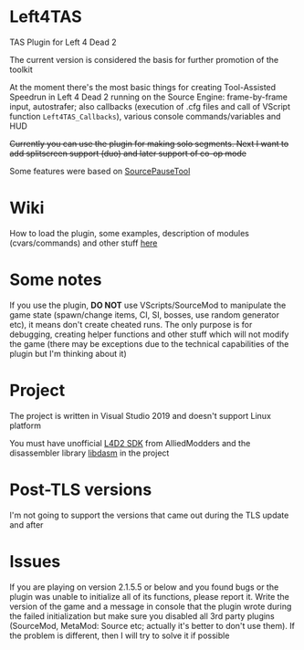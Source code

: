 # Left4TAS
TAS Plugin for Left 4 Dead 2

The current version is considered the basis for further promotion of the toolkit

At the moment there's the most basic things for creating Tool-Assisted Speedrun in Left 4 Dead 2 running on the Source Engine: frame-by-frame input, autostrafer; also callbacks (execution of .cfg files and call of VScript function `Left4TAS_Callbacks`), various console commands/variables and HUD

~~Currently you can use the plugin for making solo segments. Next I want to add splitscreen support (duo) and later support of co-op mode~~

Some features were based on [SourcePauseTool](https://github.com/YaLTeR/SourcePauseTool "SourcePauseTool")

# Wiki
How to load the plugin, some examples, description of modules (cvars/commands) and other stuff [here](https://github.com/r47t/Left4TAS/wiki "here")

# Some notes
If you use the plugin, **DO NOT** use VScripts/SourceMod to manipulate the game state (spawn/change items, CI, SI, bosses, use random generator etc), it means don't create cheated runs. The only purpose is for debugging, creating helper functions and other stuff which will not modify the game (there may be exceptions due to the technical capabilities of the plugin but I'm thinking about it)

# Project
The project is written in Visual Studio 2019 and doesn't support Linux platform

You must have unofficial [L4D2 SDK](https://github.com/alliedmodders/hl2sdk/tree/l4d2 "L4D2 SDK") from AlliedModders and the disassembler library [libdasm](https://github.com/jtpereyda/libdasm "libdasm") in the project

# Post-TLS versions
I'm not going to support the versions that came out during the TLS update and after

# Issues
If you are playing on version 2.1.5.5 or below and you found bugs or the plugin was unable to initialize all of its functions, please report it. Write the version of the game and a message in console that the plugin wrote during the failed initialization but make sure you disabled all 3rd party plugins (SourceMod, MetaMod: Source etc; actually it's better to don't use them). If the problem is different, then I will try to solve it if possible
